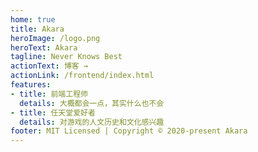```yaml
---
home: true
title: Akara
heroImage: /logo.png
heroText: Akara
tagline: Never Knows Best
actionText: 博客 →
actionLink: /frontend/index.html
features:
- title: 前端工程师
  details: 大概都会一点，其实什么也不会
- title: 任天堂爱好者
  details: 对游戏的人文历史和文化感兴趣
footer: MIT Licensed | Copyright © 2020-present Akara
---
```

